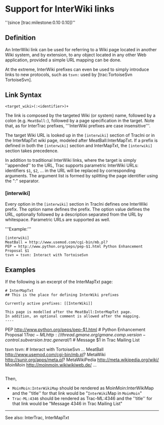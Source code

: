 # Support for InterWiki links

''(since [trac:milestone:0.10 0.10])''

## Definition

An InterWiki link can be used for referring to a Wiki page
located in another Wiki system, and by extension, to any object
located in any other Web application, provided a simple URL 
mapping can be done.

At the extreme, InterWiki prefixes can even be used to simply introduce
links to new protocols, such as `tsvn:` used by [trac:TortoiseSvn TortoiseSvn].

## Link Syntax

```
<target_wiki>(:<identifier>)+
```

The link is composed by the targeted Wiki (or system) name,
followed by a colon (e.g. `MeatBall:`),
followed by a page specification in the target.
Note that, as for InterTrac prefixes, '''InterWiki prefixes are case insensitive'''.

The target Wiki URL is looked up in the `[interwiki]` section of TracIni or in the InterMapTxt wiki page, modeled after MeatBall:InterMapTxt. If a prefix is defined in both the `[interwiki]` section and InterMapTxt, the `[interwiki]` section takes precedence.

In addition to traditional InterWiki links, where the target
is simply ''appended'' to the URL, 
Trac supports parametric InterWiki URLs:
identifiers `$1`, `$2`, ... in the URL
will be replaced by corresponding arguments.
The argument list is formed by splitting the page identifier
using the ":" separator.

### [interwiki]
Every option in the `[interwiki]` section in TracIni defines one InterWiki prefix. The option name defines the prefix. The option value defines the URL, optionally followed by a description separated from the URL by whitespace. Parametric URLs are supported as well.

'''Example:'''
```
[interwiki]
MeatBall = http://www.usemod.com/cgi-bin/mb.pl?
PEP = http://www.python.org/peps/pep-$1.html Python Enhancement Proposal $1
tsvn = tsvn: Interact with TortoiseSvn
```

## Examples

If the following is an excerpt of the InterMapTxt page:

```
# InterMapTxt
## This is the place for defining InterWiki prefixes

Currently active prefixes: [[InterWiki]]

This page is modelled after the MeatBall:InterMapTxt page.
In addition, an optional comment is allowed after the mapping.
----
```
PEP      http://www.python.org/peps/pep-$1.html           # Python Enhancement Proposal $1 
Trac-ML  http://thread.gmane.org/gmane.comp.version-control.subversion.trac.general/$1  # Message $1 in Trac Mailing List

tsvn     tsvn:                                            # Interact with TortoiseSvn
...
MeatBall http://www.usemod.com/cgi-bin/mb.pl?
MetaWiki http://sunir.org/apps/meta.pl?
MetaWikiPedia http://meta.wikipedia.org/wiki/
MoinMoin http://moinmoin.wikiwikiweb.de/
...
```
```

Then, 
 * `MoinMoin:InterWikiMap` should be rendered as MoinMoin:InterWikiMap
   and the ''title'' for that link would be "`InterWiki`Map in `MoinMoin`"
 * `Trac-ML:4346` should be rendered as Trac-ML:4346
   and the ''title'' for that link would be "Message 4346 in Trac Mailing List"

----
See also: InterTrac, InterMapTxt

